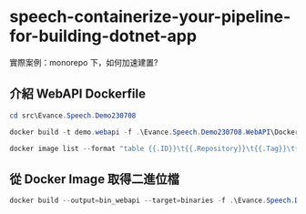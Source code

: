 # speech-containerize-your-pipeline-for-building-dotnet-app

實際案例：monorepo 下，如何加速建置?

## 介紹 WebAPI Dockerfile

```powershell
cd src\Evance.Speech.Demo230708

docker build -t demo.webapi -f .\Evance.Speech.Demo230708.WebAPI\Dockerfile .

docker image list --format "table {{.ID}}\t{{.Repository}}\t{{.Tag}}\t{{.Size}}"
```

## 從 Docker Image 取得二進位檔

```powershell
docker build --output=bin_webapi --target=binaries -f .\Evance.Speech.Demo230708.WebAPI\Dockerfile .
```

